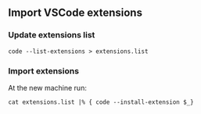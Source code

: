 ## Import VSCode extensions

### Update extensions list

`code --list-extensions > extensions.list`

### Import extensions

At the new machine run:

`cat extensions.list |% { code --install-extension $_}`